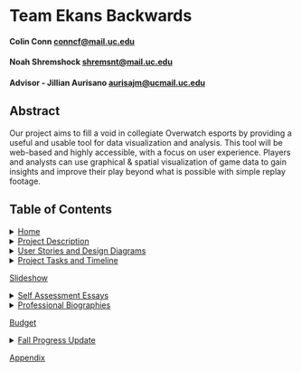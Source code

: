 # Team Ekans Backwards

#### Colin Conn conncf@mail.uc.edu
#### Noah Shremshock shremsnt@mail.uc.edu
#### Advisor - Jillian Aurisano aurisajm@ucmail.uc.edu

## Abstract

Our project aims to fill a void in collegiate Overwatch esports by providing a useful and usable tool for data visualization and analysis. This tool will be web-based and highly accessible, with a focus on user experience. Players and analysts can use graphical & spatial visualization of game data to gain insights and improve their play beyond what is possible with simple replay footage.

## Table of Contents
<details>
 <summary>
  <a href="https://github.com/cconn10/SeniorCapstone/wiki/Appendix">Home</a>
 </summary>
 <ul>
  <li>
   <a href="https://github.com/cconn10/SeniorCapstone/wiki#project-abstract">Project Abstract</a>
  </li>
 </ul>
</details>

<details>
 <summary>
  <a href="https://github.com/cconn10/SeniorCapstone/wiki/Project-Description">Project Description</a>
 </summary>
 <ul>
  <li>
   <a href="https://github.com/cconn10/SeniorCapstone/wiki/Project-Description#project-purpose">Project Purpose</a>
  </li>
  <li>
   <a href="https://github.com/cconn10/SeniorCapstone/wiki/Project-Description#goal-statement">Goal Statement</a>
  </li>
 </ul>
</details>

<details>
 <summary>
  <a href="https://github.com/cconn10/SeniorCapstone/wiki/User-Stories-and-Design-Diagrams">User Stories and Design Diagrams</a>
 </summary>
 <ul>
  <li>
   <a href="https://github.com/cconn10/SeniorCapstone/wiki/User-Stories-and-Design-Diagrams#user-stories">User Stories</a>
  </li>
  <li>
   <a href="https://github.com/cconn10/SeniorCapstone/wiki/User-Stories-and-Design-Diagrams#level-0-diagram">Level 0 Diagram</a>
  </li>
  <li>
   <a href="https://github.com/cconn10/SeniorCapstone/wiki/User-Stories-and-Design-Diagrams#level-1-diagram">Level 1 Diagram</a>
  </li>
  <li>
   <a href="https://github.com/cconn10/SeniorCapstone/wiki/User-Stories-and-Design-Diagrams#level-2-diagram">Level 2 Diagram</a>
  </li>
 </ul>
</details>

<details>
 <summary>
  <a href="https://github.com/cconn10/SeniorCapstone/wiki/Project-Tasks">Project Tasks and Timeline</a>
 </summary>
 <ul>
  <li>
   <a href="https://github.com/cconn10/SeniorCapstone/wiki/Project-Tasks#task-list">Task List</a>
  </li>
  <li>
   <a href="https://github.com/cconn10/SeniorCapstone/wiki/Project-Tasks#effort-matrix">Effort Matrix</a>
  </li>
  <li>
   <a href="https://github.com/cconn10/SeniorCapstone/wiki/Project-Tasks#timeline">Project Timeline</a>
  </li>
 </ul>
</details>

<a href="https://github.com/cconn10/SeniorCapstone/wiki/Slideshow">Slideshow</a>

<details>
 <summary>
  <a href="https://github.com/cconn10/SeniorCapstone/wiki/Self-Assessment-Essays">Self Assessment Essays</a>
 </summary>
 <ul>
  <li>
   <a href="https://github.com/cconn10/SeniorCapstone/wiki/Self-Assessment-Essays#colin-conn">Colin</a>
  </li>
  <li>
   <a href="https://github.com/cconn10/SeniorCapstone/wiki/Self-Assessment-Essays#noah-shremshock">Noah</a>
  </li>
 </ul>
</details>

<details>
 <summary>
  <a href="https://github.com/cconn10/SeniorCapstone/wiki/Professional-Biographies">Professional Biographies</a>
 </summary>
 <ul>
  <li>
   <a href="https://github.com/cconn10/SeniorCapstone/wiki/Professional-Biographies#colin-conn---conncfmailucedu">Colin</a>
  </li>
  <li>
   <a href="https://github.com/cconn10/SeniorCapstone/wiki/Professional-Biographies#noah-shremshock---shremsntmailucedu">Noah</a>
  </li>
 </ul>
</details>

<a href="https://github.com/cconn10/SeniorCapstone/wiki/Budget">Budget</a>

<details>
 <summary>
  <a href="https://github.com/cconn10/SeniorCapstone/wiki/Fall-Progress-Update">Fall Progress Update</a>
 </summary>
 <ul>
  <li>
   <a href="https://github.com/cconn10/SeniorCapstone/wiki/Fall-Progress-Update#surveying-overwatch-players">Surveys</a>
  </li>
  <li>
   <a href="https://github.com/cconn10/SeniorCapstone/wiki/Fall-Progress-Update#colin---d3-tutorials">D3 Tutorials</a>
  </li>
  <li>
   <a href="https://github.com/cconn10/SeniorCapstone/wiki/Fall-Progress-Update#noah---learning-3d">Learning 3D</a>
  </li>
 </ul>
</details>

<a href="https://github.com/cconn10/SeniorCapstone/wiki/Appendix">Appendix</a>
